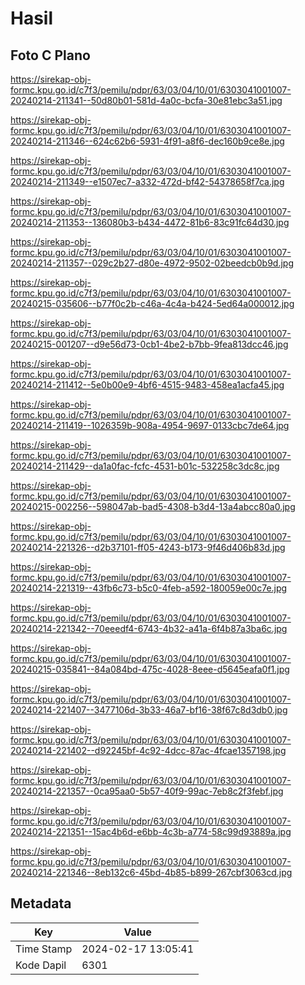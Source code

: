 # Hasil

## Foto C Plano

https://sirekap-obj-formc.kpu.go.id/c7f3/pemilu/pdpr/63/03/04/10/01/6303041001007-20240214-211341--50d80b01-581d-4a0c-bcfa-30e81ebc3a51.jpg

https://sirekap-obj-formc.kpu.go.id/c7f3/pemilu/pdpr/63/03/04/10/01/6303041001007-20240214-211346--624c62b6-5931-4f91-a8f6-dec160b9ce8e.jpg

https://sirekap-obj-formc.kpu.go.id/c7f3/pemilu/pdpr/63/03/04/10/01/6303041001007-20240214-211349--e1507ec7-a332-472d-bf42-54378658f7ca.jpg

https://sirekap-obj-formc.kpu.go.id/c7f3/pemilu/pdpr/63/03/04/10/01/6303041001007-20240214-211353--136080b3-b434-4472-81b6-83c91fc64d30.jpg

https://sirekap-obj-formc.kpu.go.id/c7f3/pemilu/pdpr/63/03/04/10/01/6303041001007-20240214-211357--029c2b27-d80e-4972-9502-02beedcb0b9d.jpg

https://sirekap-obj-formc.kpu.go.id/c7f3/pemilu/pdpr/63/03/04/10/01/6303041001007-20240215-035606--b77f0c2b-c46a-4c4a-b424-5ed64a000012.jpg

https://sirekap-obj-formc.kpu.go.id/c7f3/pemilu/pdpr/63/03/04/10/01/6303041001007-20240215-001207--d9e56d73-0cb1-4be2-b7bb-9fea813dcc46.jpg

https://sirekap-obj-formc.kpu.go.id/c7f3/pemilu/pdpr/63/03/04/10/01/6303041001007-20240214-211412--5e0b00e9-4bf6-4515-9483-458ea1acfa45.jpg

https://sirekap-obj-formc.kpu.go.id/c7f3/pemilu/pdpr/63/03/04/10/01/6303041001007-20240214-211419--1026359b-908a-4954-9697-0133cbc7de64.jpg

https://sirekap-obj-formc.kpu.go.id/c7f3/pemilu/pdpr/63/03/04/10/01/6303041001007-20240214-211429--da1a0fac-fcfc-4531-b01c-532258c3dc8c.jpg

https://sirekap-obj-formc.kpu.go.id/c7f3/pemilu/pdpr/63/03/04/10/01/6303041001007-20240215-002256--598047ab-bad5-4308-b3d4-13a4abcc80a0.jpg

https://sirekap-obj-formc.kpu.go.id/c7f3/pemilu/pdpr/63/03/04/10/01/6303041001007-20240214-221326--d2b37101-ff05-4243-b173-9f46d406b83d.jpg

https://sirekap-obj-formc.kpu.go.id/c7f3/pemilu/pdpr/63/03/04/10/01/6303041001007-20240214-221319--43fb6c73-b5c0-4feb-a592-180059e00c7e.jpg

https://sirekap-obj-formc.kpu.go.id/c7f3/pemilu/pdpr/63/03/04/10/01/6303041001007-20240214-221342--70eeedf4-6743-4b32-a41a-6f4b87a3ba6c.jpg

https://sirekap-obj-formc.kpu.go.id/c7f3/pemilu/pdpr/63/03/04/10/01/6303041001007-20240215-035841--84a084bd-475c-4028-8eee-d5645eafa0f1.jpg

https://sirekap-obj-formc.kpu.go.id/c7f3/pemilu/pdpr/63/03/04/10/01/6303041001007-20240214-221407--3477106d-3b33-46a7-bf16-38f67c8d3db0.jpg

https://sirekap-obj-formc.kpu.go.id/c7f3/pemilu/pdpr/63/03/04/10/01/6303041001007-20240214-221402--d92245bf-4c92-4dcc-87ac-4fcae1357198.jpg

https://sirekap-obj-formc.kpu.go.id/c7f3/pemilu/pdpr/63/03/04/10/01/6303041001007-20240214-221357--0ca95aa0-5b57-40f9-99ac-7eb8c2f3febf.jpg

https://sirekap-obj-formc.kpu.go.id/c7f3/pemilu/pdpr/63/03/04/10/01/6303041001007-20240214-221351--15ac4b6d-e6bb-4c3b-a774-58c99d93889a.jpg

https://sirekap-obj-formc.kpu.go.id/c7f3/pemilu/pdpr/63/03/04/10/01/6303041001007-20240214-221346--8eb132c6-45bd-4b85-b899-267cbf3063cd.jpg


## Metadata

| Key        | Value               |
| ---------- | ------------------- |
| Time Stamp | 2024-02-17 13:05:41 |
| Kode Dapil | 6301                |



